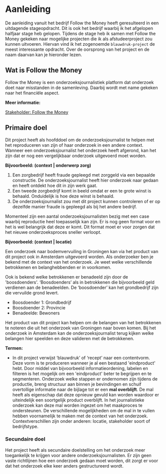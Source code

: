 # Aanleiding

De aanleiding vanuit het bedrijf Follow the Money heeft geresulteerd in een uitdagende stageopdracht. Dit is ook het bedrijf waarbij ik het afgelopen halfjaar stage heb gelopen. Tijdens de stage heb ik samen met Follow the Money gekeken naar mogelijke projecten die ik als afstudeerproject zou kunnen uitvoeren. Hiervan vind ik het zogenoemde `blauwdruk-project` de meest interessante opdracht. Over de oorsprong van het project en de naam daarvan kan je hieronder lezen.



## Wat is Follow the Money
Follow the Money is een onderzoeksjournalistiek platform dat onderzoek doet naar misstanden in de samenleving. Daarbij wordt met name gekeken naar het financiële aspect.

__Meer informatie:__

[Stakeholder: Follow the Money](../stakeholders/follow_the_money)


## Primaire doel
Dit project heeft als hoofddoel om de onderzoeksjournalist te helpen met het reproduceren van zijn of haar onderzoek in een andere context. Wanneer een onderzoeksjournalist het onderzoek heeft afgerond, kan het zijn dat er nog een vergelijkbaar onderzoek uitgevoerd moet worden.




__Bijvoorbeeld: (context | onderwerp zorg)__

1. Een zorgbedrijf heeft fraude gepleegd met zorggeld via een bepaalde constructie. De onderzoeksjournalist heeft hier onderzoek naar gedaan en heeft ontdekt hoe dit in zijn werk gaat.
2. Een tweede zorgbedrijf komt in beeld omdat er een te grote winst is behaald. Onduidelijk is hoe deze winst is behaald.
3. De onderzoeksjournalist zou met dit project kunnen controleren of er op dezelfde manier fraude is gepleegd als bij het andere bedrijf.



Momenteel zijn een aantal onderzoeksjournalisten bezig met een case waarbij reproductie heel toepasselijk kan zijn. Er is nog geen format voor en het is wel belangrijk dat deze er komt. Dit format moet er voor zorgen dat het nieuwe onderzoeksproces sneller verloopt.



__Bijvoorbeeld: (context | locatie)__

Een onderzoek naar bodemvervuiling in Groningen kan via het product van dit project ook in Amsterdam uitgevoerd worden. Als onderzoeker ben je bekend met de context van het onderzoek. Je weet welke verschillende betrokkenen en belanghebbenden er in voorkomen.

Ook is bekend welke betrokkenen er benadeeld zijn door de 'boosdoenders'.  ‘Boosdoenders’ als in betrokkenen die bijvoorbeeld geld verdienen aan de benadeelden. De ‘boosdoender’ kan het grondbedrijf zijn die vervuilde grond levert.


* Boosdoender 1: Grondbedrijf
* Boosdoender 2: Provincie
* Benadeelde: Bewoners


Het product van dit project kan helpen om de belangen van het betrokkenen te noteren die uit het onderzoek van Groningen naar boven komen. Bij het onderzoek in Amsterdam kan de onderzoeksjournalist terug kijken welke belangen hier speelden en deze valideren met de betrokkenen. 


__Termen:__

* In dit project verwijst ‘blauwdruk’ of ‘recept’ naar een contentvorm. Deze vorm is te produceren wanneer je al een bestaand 'eindproduct' hebt. Door middel van bijvoorbeeld informatieordening, labelen en filteren is het mogelijk om een 'eindproduct' beter te begrijpen en te segmenteren. Onderzoek welke stappen er ondernomen zijn tijdens de productie, breng structuur aan binnen je bevindingen en schuif overtollige informatie naar de bijlage tot er een __mal overblijft__. De mal heeft als eigenschap dat deze opnieuw gevuld kan worden waardoor er uiteindelijk een soortgelijk product overblijft. In het journalistieke onderzoek kan deze mal worden ingezet om het maakproces te ondersteunen. De verschillende mogelijkheden om de mal in te vullen hebben voornamelijk te maken met de context van het onderzoek. Contextverschillen zijn onder anderen: locatie, stakeholder soort of bedrijfstype. 


### Secundaire doel

Het project heeft als secundaire doelstelling om het onderzoek meer toegankelijk te krijgen voor andere onderzoeksjournalisten. Er zijn geen vaste richtlijnen hoe een onderzoek gedaan moet worden, dit zorgt er voor dat het onderzoek elke keer anders gestructureerd wordt. 


